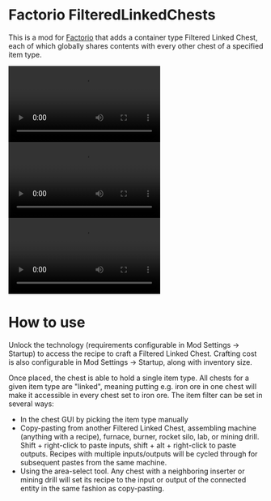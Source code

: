 # Factorio FilteredLinkedChests

This is a mod for [Factorio](http://factorio.com) that adds a container type
Filtered Linked Chest, each of which globally shares contents with every other
chest of a specified item type.

![Demonstration 1](action1.mp4)
![Demonstration 2](action2.mp4)
![Demonstration 3](action3.mp4)

# How to use

Unlock the technology (requirements configurable in Mod Settings -> Startup)
to access the recipe to craft a Filtered Linked Chest. Crafting cost is also
configurable in Mod Settings -> Startup, along with inventory size.

Once placed, the chest is able to hold a single item type. All chests for a
given item type are "linked", meaning putting e.g. iron ore in one chest will
make it accessible in every chest set to iron ore. The item filter can be set
in several ways:
* In the chest GUI by picking the item type manually
* Copy-pasting from another Filtered Linked Chest, assembling machine (anything
  with a recipe), furnace, burner, rocket silo, lab, or mining drill. Shift +
  right-click to paste inputs, shift + alt + right-click to paste outputs.
  Recipes with multiple inputs/outputs will be cycled through for subsequent
  pastes from the same machine.
* Using the area-select tool. Any chest with a neighboring inserter or mining
  drill will set its recipe to the input or output of the connected entity in
  the same fashion as copy-pasting.